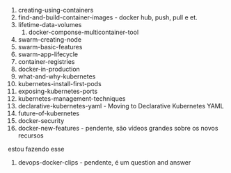 1. creating-using-containers
1. find-and-build-container-images - docker hub, push, pull e et.
1. lifetime-data-volumes
      1. docker-componse-multicontainer-tool
1. swarm-creating-node
1. swarm-basic-features
1. swarm-app-lifecycle
1. container-registries
1. docker-in-production
1. what-and-why-kubernetes
1. kubernetes-install-first-pods
1. exposing-kubernetes-ports
1. kubernetes-management-techniques
1. declarative-kubernetes-yaml - Moving to Declarative Kubernetes YAML
1. future-of-kubernetes
1. docker-security
1. docker-new-features - pendente, são vídeos grandes sobre os novos recursos


estou fazendo esse
1. devops-docker-clips - pendente, é um question and answer


